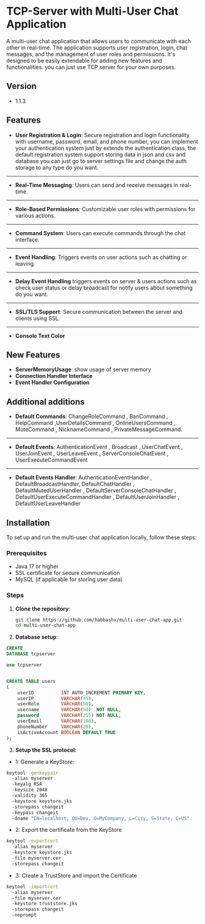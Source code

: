 # TCP-Server with Multi-User Chat Application

A multi-user chat application that allows users to communicate with each other in real-time. The application supports
user registration, login, chat messages, and the management of user roles and permissions. It's designed to be easily
extendable for adding new features and functionalities.
you can just use TCP server for your own purposes.

## Version

- 1.1.3

## Features

- **User Registration & Login**: Secure registration and login functionality with username, password, email, and phone
  number, you can implement your authentication system just by extends the authentication class, the default
  registration system support storing data in json and csv and database you can just go to server settings file and
  change the auth storage to any type do you want.

--- 

- **Real-Time Messaging**: Users can send and receive messages in real-time.

--- 

- **Role-Based Permissions**: Customizable user roles with permissions for various actions.

---

- **Command System**: Users can execute commands through the chat interface.

--- 

- **Event Handling**: Triggers events on user actions such as chatting or leaving.

--- 

- **Delay Event Handling** triggers events on server & users actions such as check user status or delay broadcast for
  notify users about something do you want.

---

- **SSL/TLS Support**: Secure communication between the server and clients using SSL.

---

- **Console Text Color**

## New Features

- **ServerMemoryUsage**: show usage of server memory
- **Connection Handler Interface**
- **Event Handler Configuration**

## Additional additions

- **Default Commands**: ChangeRoleCommand , BanCommand , HelpCommand ,UserDetailsCommand , OnlineUsersCommand ,
  MuteCommand , NicknameCommand , PrivateMessageCommand.

---

- **Default Events**: AuthenticationEvent , Broadcast , UserChatEvent , UserJoinEvent , UserLeaveEvent ,
  ServerConsoleChatEvent , UserExecuteCommandEvent

---

- **Default Events Handler**: AuthenticationEventHandler , DefaultBroadcastHandler, DefaultChatHandler ,
  DefaultMutedUserHandler , DefaultServerConsoleChatHandler , DefaultUserExecuteCommandHandler ,
  DefaultUserJoinHandler , DefaultUserLeaveHandler

## Installation

To set up and run the multi-user chat application locally, follow these steps:

### Prerequisites

- Java 17 or higher
- SSL certificate for secure communication
- MySQL (if applicable for storing user data)

### Steps

1. **Clone the repository**:

   ```bash
   git clone https://github.com/habbashx/multi-user-chat-app.git
   cd multi-user-chat-app 
    ```
2. **Database setup**:

```sql
CREATE
DATABASE tcpserver

use tcpserver


CREATE TABLE users
(
    userID          INT AUTO_INCREMENT PRIMARY KEY,
    userIP          VARCHAR(45),
    userRole        VARCHAR(50),
    username        VARCHAR(50)  NOT NULL,
    password        VARCHAR(255) NOT NULL,
    userEmail       VARCHAR(100),
    phoneNumber     VARCHAR(20),
    isActiveAccount BOOLEAN DEFAULT TRUE
);
```

3. **Setup the SSL protocol**:

- 1: Generate a KeyStore:

```bash 
keytool -genkeypair 
  -alias myserver 
  -keyalg RSA 
  -keysize 2048 
  -validity 365 
  -keystore keystore.jks 
  -storepass changeit 
  -keypass changeit 
  -dname "CN=localhost, OU=Dev, O=MyCompany, L=City, S=State, C=US"
```

- 2: Export the certificate from the KeyStore

```bash 
keytool -exportcert 
  -alias myserver 
  -keystore keystore.jks 
  -file myserver.cer 
  -storepass changeit
```

- 3: Create a TrustStore and import the Certificate

```bash 
keytool -importcert 
  -alias myserver 
  -file myserver.cer 
  -keystore truststore.jks 
  -storepass changeit 
  -noprompt
```


